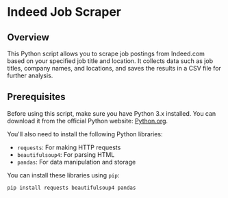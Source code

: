 # Indeed Job Scraper

## Overview

This Python script allows you to scrape job postings from Indeed.com based on your specified job title and location. It collects data such as job titles, company names, and locations, and saves the results in a CSV file for further analysis.

## Prerequisites

Before using this script, make sure you have Python 3.x installed. You can download it from the official Python website: [Python.org](https://www.python.org/downloads/).

You'll also need to install the following Python libraries:

- `requests`: For making HTTP requests
- `beautifulsoup4`: For parsing HTML
- `pandas`: For data manipulation and storage

You can install these libraries using `pip`:

```bash
pip install requests beautifulsoup4 pandas
